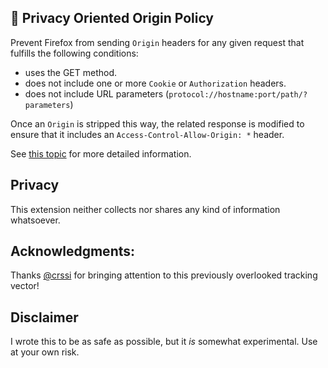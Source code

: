 ## :hankey: Privacy Oriented Origin Policy

Prevent Firefox from sending `Origin` headers for any given request that fulfills the following conditions:

- uses the GET method.
- does not include one or more `Cookie` or `Authorization` headers.
- does not include URL parameters (`protocol://hostname:port/path/?parameters`)

Once an `Origin` is stripped this way, the related response is modified to ensure that it includes an `Access-Control-Allow-Origin: *` header.

See [this topic][issue] for more detailed information.

## Privacy
This extension neither collects nor shares any kind of information whatsoever.

## Acknowledgments:
Thanks [@crssi](https://github.com/crssi) for bringing attention to this previously overlooked tracking vector!

## Disclaimer
I wrote this to be as safe as possible, but it *is* somewhat experimental. Use at your own risk.

[issue]: https://github.com/ghacksuserjs/ghacks-user.js/issues/509
